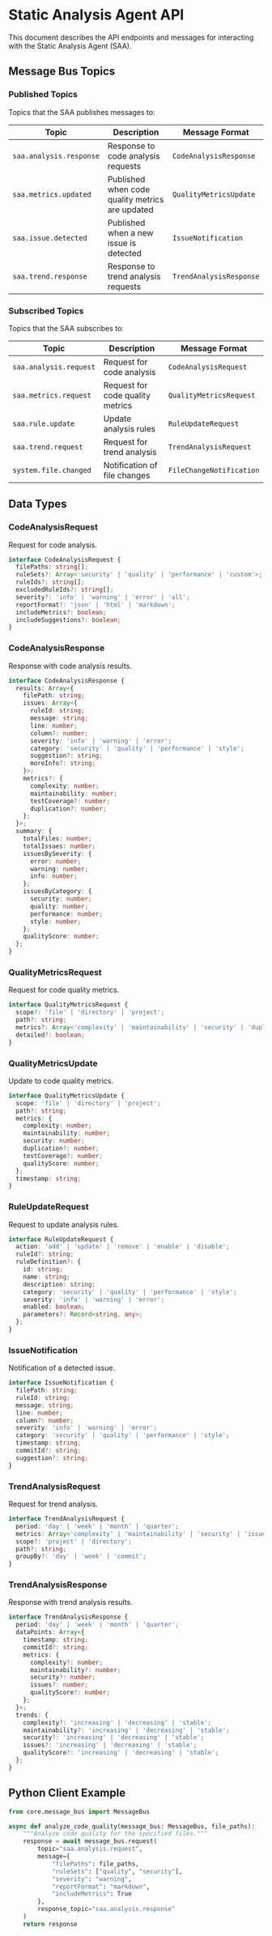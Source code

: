 # Static Analysis Agent API

This document describes the API endpoints and messages for interacting with the Static Analysis Agent (SAA).

## Message Bus Topics

### Published Topics

Topics that the SAA publishes messages to:

| Topic | Description | Message Format |
|-------|-------------|---------------|
| `saa.analysis.response` | Response to code analysis requests | `CodeAnalysisResponse` |
| `saa.metrics.updated` | Published when code quality metrics are updated | `QualityMetricsUpdate` |
| `saa.issue.detected` | Published when a new issue is detected | `IssueNotification` |
| `saa.trend.response` | Response to trend analysis requests | `TrendAnalysisResponse` |

### Subscribed Topics

Topics that the SAA subscribes to:

| Topic | Description | Message Format |
|-------|-------------|---------------|
| `saa.analysis.request` | Request for code analysis | `CodeAnalysisRequest` |
| `saa.metrics.request` | Request for code quality metrics | `QualityMetricsRequest` |
| `saa.rule.update` | Update analysis rules | `RuleUpdateRequest` |
| `saa.trend.request` | Request for trend analysis | `TrendAnalysisRequest` |
| `system.file.changed` | Notification of file changes | `FileChangeNotification` |

## Data Types

### CodeAnalysisRequest

Request for code analysis.

```typescript
interface CodeAnalysisRequest {
  filePaths: string[];
  ruleSets?: Array<'security' | 'quality' | 'performance' | 'custom'>;
  ruleIds?: string[];
  excludedRuleIds?: string[];
  severity?: 'info' | 'warning' | 'error' | 'all';
  reportFormat?: 'json' | 'html' | 'markdown';
  includeMetrics?: boolean;
  includeSuggestions?: boolean;
}
```

### CodeAnalysisResponse

Response with code analysis results.

```typescript
interface CodeAnalysisResponse {
  results: Array<{
    filePath: string;
    issues: Array<{
      ruleId: string;
      message: string;
      line: number;
      column?: number;
      severity: 'info' | 'warning' | 'error';
      category: 'security' | 'quality' | 'performance' | 'style';
      suggestion?: string;
      moreInfo?: string;
    }>;
    metrics?: {
      complexity: number;
      maintainability: number;
      testCoverage?: number;
      duplication?: number;
    };
  }>;
  summary: {
    totalFiles: number;
    totalIssues: number;
    issuesBySeverity: {
      error: number;
      warning: number;
      info: number;
    };
    issuesByCategory: {
      security: number;
      quality: number;
      performance: number;
      style: number;
    };
    qualityScore: number;
  };
}
```

### QualityMetricsRequest

Request for code quality metrics.

```typescript
interface QualityMetricsRequest {
  scope?: 'file' | 'directory' | 'project';
  path?: string;
  metrics?: Array<'complexity' | 'maintainability' | 'security' | 'duplication'>;
  detailed?: boolean;
}
```

### QualityMetricsUpdate

Update to code quality metrics.

```typescript
interface QualityMetricsUpdate {
  scope: 'file' | 'directory' | 'project';
  path?: string;
  metrics: {
    complexity: number;
    maintainability: number;
    security: number;
    duplication?: number;
    testCoverage?: number;
    qualityScore: number;
  };
  timestamp: string;
}
```

### RuleUpdateRequest

Request to update analysis rules.

```typescript
interface RuleUpdateRequest {
  action: 'add' | 'update' | 'remove' | 'enable' | 'disable';
  ruleId?: string;
  ruleDefinition?: {
    id: string;
    name: string;
    description: string;
    category: 'security' | 'quality' | 'performance' | 'style';
    severity: 'info' | 'warning' | 'error';
    enabled: boolean;
    parameters?: Record<string, any>;
  };
}
```

### IssueNotification

Notification of a detected issue.

```typescript
interface IssueNotification {
  filePath: string;
  ruleId: string;
  message: string;
  line: number;
  column?: number;
  severity: 'info' | 'warning' | 'error';
  category: 'security' | 'quality' | 'performance' | 'style';
  timestamp: string;
  commitId?: string;
  suggestion?: string;
}
```

### TrendAnalysisRequest

Request for trend analysis.

```typescript
interface TrendAnalysisRequest {
  period: 'day' | 'week' | 'month' | 'quarter';
  metrics: Array<'complexity' | 'maintainability' | 'security' | 'issues'>;
  scope?: 'project' | 'directory';
  path?: string;
  groupBy?: 'day' | 'week' | 'commit';
}
```

### TrendAnalysisResponse

Response with trend analysis results.

```typescript
interface TrendAnalysisResponse {
  period: 'day' | 'week' | 'month' | 'quarter';
  dataPoints: Array<{
    timestamp: string;
    commitId?: string;
    metrics: {
      complexity?: number;
      maintainability?: number;
      security?: number;
      issues?: number;
      qualityScore?: number;
    };
  }>;
  trends: {
    complexity?: 'increasing' | 'decreasing' | 'stable';
    maintainability?: 'increasing' | 'decreasing' | 'stable';
    security?: 'increasing' | 'decreasing' | 'stable';
    issues?: 'increasing' | 'decreasing' | 'stable';
    qualityScore?: 'increasing' | 'decreasing' | 'stable';
  };
}
```

## Python Client Example

```python
from core.message_bus import MessageBus

async def analyze_code_quality(message_bus: MessageBus, file_paths):
    """Analyze code quality for the specified files."""
    response = await message_bus.request(
        topic="saa.analysis.request",
        message={
            "filePaths": file_paths,
            "ruleSets": ["quality", "security"],
            "severity": "warning",
            "reportFormat": "markdown",
            "includeMetrics": True
        },
        response_topic="saa.analysis.response"
    )
    return response
```
